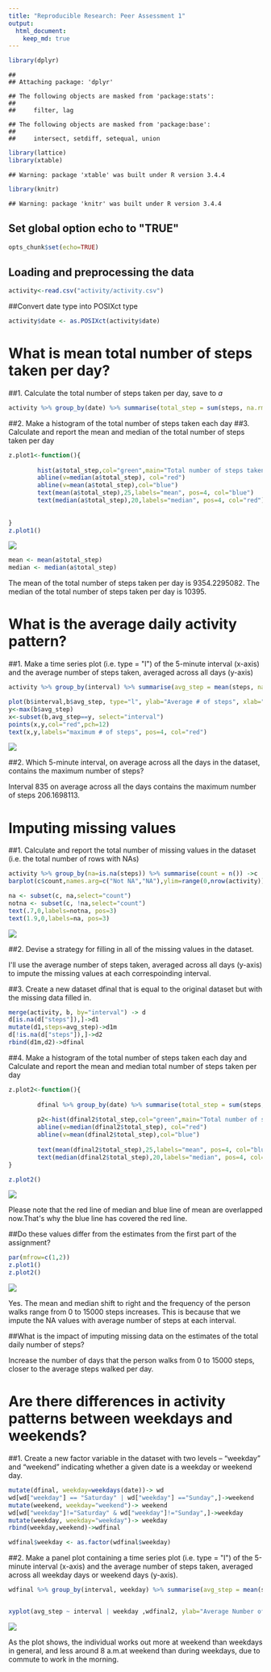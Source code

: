 ```yaml
---
title: "Reproducible Research: Peer Assessment 1"
output: 
  html_document:
    keep_md: true
---
```



```r
library(dplyr)
```

```
## 
## Attaching package: 'dplyr'
```

```
## The following objects are masked from 'package:stats':
## 
##     filter, lag
```

```
## The following objects are masked from 'package:base':
## 
##     intersect, setdiff, setequal, union
```

```r
library(lattice)
library(xtable)
```

```
## Warning: package 'xtable' was built under R version 3.4.4
```

```r
library(knitr)
```

```
## Warning: package 'knitr' was built under R version 3.4.4
```
## Set global option echo to "TRUE"

```r
opts_chunk$set(echo=TRUE)
```


## Loading and preprocessing the data

```r
activity<-read.csv("activity/activity.csv")
```
##Convert date type into POSIXct type

```r
activity$date <- as.POSIXct(activity$date)
```




# What is mean total number of steps taken per day?


##1. Calculate the total number of steps taken per day, save to *a*

```r
activity %>% group_by(date) %>% summarise(total_step = sum(steps, na.rm = TRUE)) ->a
```
##2. Make a histogram of the total number of steps taken each day
##3. Calculate and report the mean and median of the total number of steps taken per day


```r
z.plot1<-function(){
        
        hist(a$total_step,col="green",main="Total number of steps taken each day",xlab="Total number of steps")
        abline(v=median(a$total_step), col="red")
        abline(v=mean(a$total_step),col="blue")
        text(mean(a$total_step),25,labels="mean", pos=4, col="blue")  
        text(median(a$total_step),20,labels="median", pos=4, col="red") 
        
        
}
z.plot1()
```

![](PA1_template_files/figure-html/unnamed-chunk-5-1.png)<!-- -->

```r
mean <- mean(a$total_step)
median <- median(a$total_step)
```
The mean of the total number of steps taken per day is 9354.2295082.
The median of the total number of steps taken per day is 10395.


# What is the average daily activity pattern?

##1. Make a time series plot (i.e. type = "l") of the 5-minute interval (x-axis) and the average number of steps taken, averaged across all days (y-axis)


```r
activity %>% group_by(interval) %>% summarise(avg_step = mean(steps, na.rm = TRUE)) ->b

plot(b$interval,b$avg_step, type="l", ylab="Average # of steps", xlab="Interval index", main="5-minute interval")
y<-max(b$avg_step)
x<-subset(b,avg_step==y, select="interval")
points(x,y,col="red",pch=12)
text(x,y,labels="maximum # of steps", pos=4, col="red")  
```

![](PA1_template_files/figure-html/unnamed-chunk-6-1.png)<!-- -->


##2. Which 5-minute interval, on average across all the days in the dataset, contains the maximum number of steps?

Interval 835 on average across all the days contains the maximum number of steps 206.1698113. 


# Imputing missing values

##1. Calculate and report the total number of missing values in the dataset (i.e. the total number of rows with NAs)

```r
activity %>% group_by(na=is.na(steps)) %>% summarise(count = n()) ->c
barplot(c$count,names.arg=c("Not NA","NA"),ylim=range(0,nrow(activity)))

na <- subset(c, na,select="count")                     
notna <- subset(c, !na,select="count")    
text(.7,0,labels=notna, pos=3)                                           
text(1.9,0,labels=na, pos=3)
```

![](PA1_template_files/figure-html/unnamed-chunk-7-1.png)<!-- -->



##2. Devise a strategy for filling in all of the missing values in the dataset. 

I'll use the average number of steps taken, averaged across all days (y-axis) to impute the missing values at each correspoinding interval.

##3. Create a new dataset dfinal that is equal to the original dataset but with the missing data filled in.




```r
merge(activity, b, by="interval") -> d
d[is.na(d["steps"]),]->d1
mutate(d1,steps=avg_step)->d1m
d[!is.na(d["steps"]),]->d2
rbind(d1m,d2)->dfinal
```


##4. Make a histogram of the total number of steps taken each day and Calculate and report the mean and median total number of steps taken per day

```r
z.plot2<-function(){
        
        dfinal %>% group_by(date) %>% summarise(total_step = sum(steps, na.rm = TRUE)) ->dfinal2
        
        p2<-hist(dfinal2$total_step,col="green",main="Total number of steps taken each day",xlab="Total number of steps")
        abline(v=median(dfinal2$total_step), col="red")
        abline(v=mean(dfinal2$total_step),col="blue")
        
        text(mean(dfinal2$total_step),25,labels="mean", pos=4, col="blue")  
        text(median(dfinal2$total_step),20,labels="median", pos=4, col="red")  
}

z.plot2()
```

![](PA1_template_files/figure-html/unnamed-chunk-9-1.png)<!-- -->

Please note that the red line of median and blue line of mean are overlapped now.That's why the blue line has covered the red line.


##Do these values differ from the estimates from the first part of the assignment? 

```r
par(mfrow=c(1,2))
z.plot1()
z.plot2()
```

![](PA1_template_files/figure-html/unnamed-chunk-10-1.png)<!-- -->


Yes. The mean and median shift to right and the frequency of the person walks range from 0 to 15000 steps increases. This is because that we impute the NA values with average number of steps at each interval.


##What is the impact of imputing missing data on the estimates of the total daily number of steps?

Increase the number of days that the person walks from 0 to 15000 steps, closer to the average steps walked per day.



# Are there differences in activity patterns between weekdays and weekends?

##1. Create a new factor variable in the dataset with two levels – “weekday” and “weekend” indicating whether a given date is a weekday or weekend day.


```r
mutate(dfinal, weekday=weekdays(date))-> wd
wd[wd["weekday"] == "Saturday" | wd["weekday"] =="Sunday",]->weekend
mutate(weekend, weekday="weekend")-> weekend
wd[wd["weekday"]!="Saturday" & wd["weekday"]!="Sunday",]->weekday
mutate(weekday, weekday="weekday")-> weekday
rbind(weekday,weekend)->wdfinal

wdfinal$weekday <- as.factor(wdfinal$weekday)
```

##2. Make a panel plot containing a time series plot (i.e. type = "l") of the 5-minute interval (x-axis) and the average number of steps taken, averaged across all weekday days or weekend days (y-axis).

```r
wdfinal %>% group_by(interval, weekday) %>% summarise(avg_step = mean(steps, na.rm = TRUE)) ->wdfinal2


xyplot(avg_step ~ interval | weekday ,wdfinal2, ylab="Average Number of steps", xlab="5-Minute Interval",layout=c(1,2), type=c('l','smooth'), lwd=3)
```

![](PA1_template_files/figure-html/unnamed-chunk-12-1.png)<!-- -->


As the plot shows, the individual works out more at weekend than weekdays in general, and less around 8 a.m.at weekend than during weekdays, due to commute to work in the morning.


